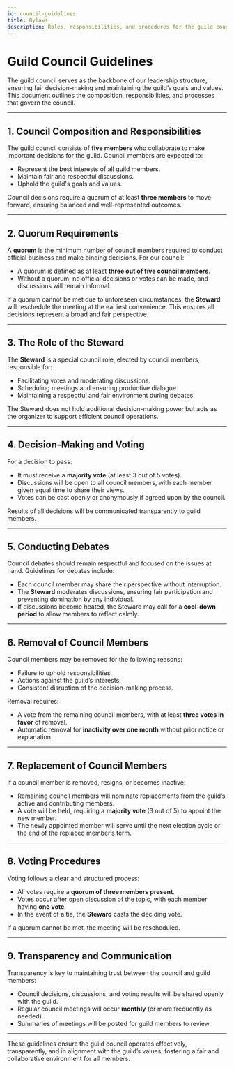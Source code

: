 ```yaml
---
id: council-guidelines
title: Bylaws
description: Roles, responsibilities, and procedures for the guild council.
---
```


# Guild Council Guidelines

The guild council serves as the backbone of our leadership structure, ensuring fair decision-making and maintaining the guild’s goals and values. This document outlines the composition, responsibilities, and processes that govern the council.

---

## 1. Council Composition and Responsibilities

The guild council consists of **five members** who collaborate to make important decisions for the guild. Council members are expected to:
- Represent the best interests of all guild members.
- Maintain fair and respectful discussions.
- Uphold the guild's goals and values.

Council decisions require a quorum of at least **three members** to move forward, ensuring balanced and well-represented outcomes.

---

## 2. Quorum Requirements

A **quorum** is the minimum number of council members required to conduct official business and make binding decisions. For our council:
- A quorum is defined as at least **three out of five council members**.
- Without a quorum, no official decisions or votes can be made, and discussions will remain informal.

If a quorum cannot be met due to unforeseen circumstances, the **Steward** will reschedule the meeting at the earliest convenience. This ensures all decisions represent a broad and fair perspective.

---

## 3. The Role of the Steward

The **Steward** is a special council role, elected by council members, responsible for:
- Facilitating votes and moderating discussions.
- Scheduling meetings and ensuring productive dialogue.
- Maintaining a respectful and fair environment during debates.

The Steward does not hold additional decision-making power but acts as the organizer to support efficient council operations.

---

## 4. Decision-Making and Voting

For a decision to pass:
- It must receive a **majority vote** (at least 3 out of 5 votes).
- Discussions will be open to all council members, with each member given equal time to share their views.
- Votes can be cast openly or anonymously if agreed upon by the council.

Results of all decisions will be communicated transparently to guild members.

---

## 5. Conducting Debates

Council debates should remain respectful and focused on the issues at hand. Guidelines for debates include:
- Each council member may share their perspective without interruption.
- The **Steward** moderates discussions, ensuring fair participation and preventing domination by any individual.
- If discussions become heated, the Steward may call for a **cool-down period** to allow members to reflect calmly.

---

## 6. Removal of Council Members

Council members may be removed for the following reasons:
- Failure to uphold responsibilities.
- Actions against the guild’s interests.
- Consistent disruption of the decision-making process.

Removal requires:
- A vote from the remaining council members, with at least **three votes in favor** of removal.
- Automatic removal for **inactivity over one month** without prior notice or explanation.

---

## 7. Replacement of Council Members

If a council member is removed, resigns, or becomes inactive:
- Remaining council members will nominate replacements from the guild’s active and contributing members.
- A vote will be held, requiring a **majority vote** (3 out of 5) to appoint the new member.
- The newly appointed member will serve until the next election cycle or the end of the replaced member’s term.

---

## 8. Voting Procedures

Voting follows a clear and structured process:
- All votes require a **quorum of three members present**.
- Votes occur after open discussion of the topic, with each member having **one vote**.
- In the event of a tie, the **Steward** casts the deciding vote.

If a quorum cannot be met, the meeting will be rescheduled.

---

## 9. Transparency and Communication

Transparency is key to maintaining trust between the council and guild members:
- Council decisions, discussions, and voting results will be shared openly with the guild.
- Regular council meetings will occur **monthly** (or more frequently as needed).
- Summaries of meetings will be posted for guild members to review.

---

These guidelines ensure the guild council operates effectively, transparently, and in alignment with the guild’s values, fostering a fair and collaborative environment for all members.
